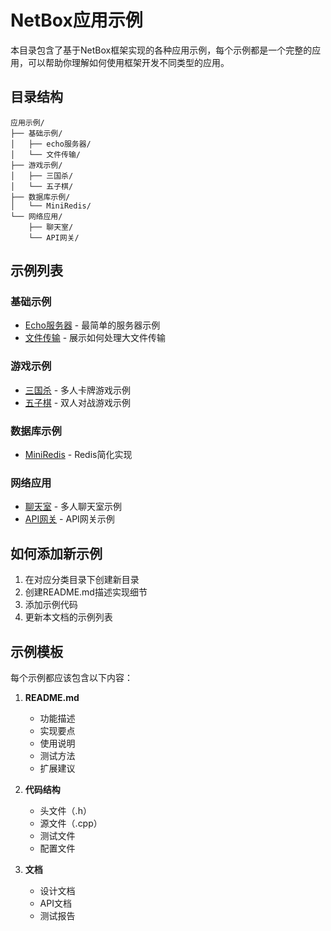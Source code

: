 # NetBox应用示例

本目录包含了基于NetBox框架实现的各种应用示例，每个示例都是一个完整的应用，可以帮助你理解如何使用框架开发不同类型的应用。

## 目录结构

```
应用示例/
├── 基础示例/
│   ├── echo服务器/
│   └── 文件传输/
├── 游戏示例/
│   ├── 三国杀/
│   └── 五子棋/
├── 数据库示例/
│   └── MiniRedis/
└── 网络应用/
    ├── 聊天室/
    └── API网关/
```

## 示例列表

### 基础示例
- [Echo服务器](基础示例/echo服务器/README.md) - 最简单的服务器示例
- [文件传输](基础示例/文件传输/README.md) - 展示如何处理大文件传输

### 游戏示例
- [三国杀](游戏示例/三国杀/README.md) - 多人卡牌游戏示例
- [五子棋](游戏示例/五子棋/README.md) - 双人对战游戏示例

### 数据库示例
- [MiniRedis](数据库示例/MiniRedis/README.md) - Redis简化实现

### 网络应用
- [聊天室](网络应用/聊天室/README.md) - 多人聊天室示例
- [API网关](网络应用/API网关/README.md) - API网关示例

## 如何添加新示例

1. 在对应分类目录下创建新目录
2. 创建README.md描述实现细节
3. 添加示例代码
4. 更新本文档的示例列表

## 示例模板

每个示例都应该包含以下内容：

1. **README.md**
   - 功能描述
   - 实现要点
   - 使用说明
   - 测试方法
   - 扩展建议

2. **代码结构**
   - 头文件（.h）
   - 源文件（.cpp）
   - 测试文件
   - 配置文件

3. **文档**
   - 设计文档
   - API文档
   - 测试报告 